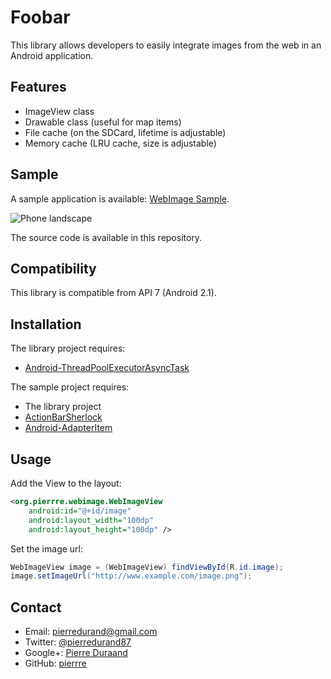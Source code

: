 ﻿# Foobar

This library allows developers to easily integrate images from the web in an Android application.

## Features

- ImageView class
- Drawable class (useful for map items)
- File cache (on the SDCard, lifetime is adjustable)
- Memory cache (LRU cache, size is adjustable)

## Sample

A sample application is available: [WebImage Sample](https://play.google.com/store/apps/details?id=org.pierrre.webimage.sample).

![Phone landscape](https://github.com/pierrre/Android-WebImage/raw/master/sample/project/phone-landscape.png)

The source code is available in this repository.

## Compatibility

This library is compatible from API 7 (Android 2.1).

## Installation

The library project requires:

- [Android-ThreadPoolExecutorAsyncTask](https://github.com/pierrre/Android-ThreadPoolExecutorAsyncTask)

The sample project requires:

- The library project
- [ActionBarSherlock](https://github.com/JakeWharton/ActionBarSherlock)
- [Android-AdapterItem](https://github.com/pierrre/Android-AdapterItem)

## Usage

Add the View to the layout:

``` xml
<org.pierrre.webimage.WebImageView
    android:id="@+id/image"
    android:layout_width="100dp"
    android:layout_height="100dp" />
```

Set the image url:

``` java
WebImageView image = (WebImageView) findViewById(R.id.image);
image.setImageUrl("http://www.example.com/image.png");
```

## Contact

- Email: pierredurand@gmail.com
- Twitter: [@pierredurand87](https://twitter.com/pierredurand87)
- Google+: [Pierre Duraand](https://plus.google.com/115978530878583279430)
- GitHub: [pierrre](https://github.com/pierrre)
